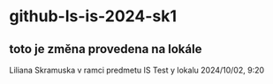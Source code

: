 # github-ls-is-2024-sk1

## toto je změna provedena na lokále

Liliana Skramuska
v ramci predmetu IS
Test y lokalu 2024/10/02, 9:20
